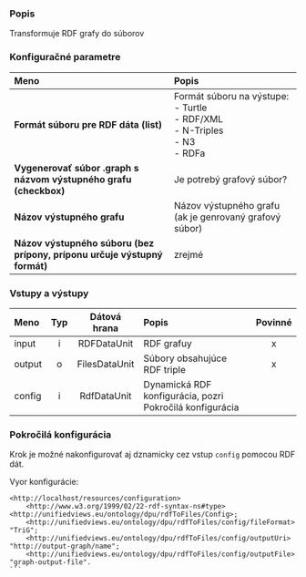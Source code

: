 ### Popis

Transformuje RDF grafy do súborov

### Konfiguračné parametre

| Meno | Popis |
|:----|:----|
|**Formát súboru pre RDF dáta (list)** | Formát súboru na výstupe:<BR>- Turtle<BR>- RDF/XML<BR>- N-Triples<BR>- N3<BR>- RDFa |
|**Vygenerovať súbor .graph s názvom výstupného grafu (checkbox)** | Je potrebý grafový súbor? |
|**Názov výstupného grafu** | Názov výstupného grafu (ak je genrovaný grafový súbor) |
|**Názov výstupného súboru (bez prípony, príponu určuje výstupný formát)** | zrejmé |

### Vstupy a výstupy

|Meno |Typ | Dátová hrana | Popis | Povinné |
|:--------|:------:|:------:|:-------------|:---------------------:|
|input  |i| RDFDataUnit   | RDF grafuy |x|
|output |o| FilesDataUnit |Súbory obsahujúce RDF triple |x|
|config |i| RdfDataUnit | Dynamická RDF konfigurácia, pozri Pokročilá konfigurácia | |

### Pokročilá konfigurácia

Krok je možné nakonfigurovať aj dznamicky cez vstup `config` pomocou RDF dát.

Vyor konfigurácie:

````turtle
<http://localhost/resources/configuration>
    <http://www.w3.org/1999/02/22-rdf-syntax-ns#type> <http://unifiedviews.eu/ontology/dpu/rdfToFiles/Config>;
    <http://unifiedviews.eu/ontology/dpu/rdfToFiles/config/fileFormat> "TriG";
    <http://unifiedviews.eu/ontology/dpu/rdfToFiles/config/outputUri> "http://output-graph/name";
    <http://unifiedviews.eu/ontology/dpu/rdfToFiles/config/outputFile> "graph-output-file".
```
